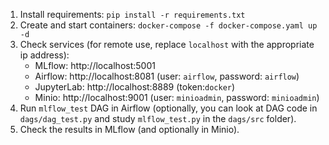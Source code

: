 1. Install requirements: `pip install -r requirements.txt`
2. Create and start containers: `docker-compose -f docker-compose.yaml up -d`
3. Check services (for remote use, replace `localhost` with the appropriate ip address):
    - MLflow: http://localhost:5001
    - Airflow: http://localhost:8081 (user: `airflow`, password: `airflow`)
    - JupyterLab: http://localhost:8889 (token:`docker`)
    - Minio: http://localhost:9001 (user: `minioadmin`, password: `minioadmin`)
4. Run `mlflow_test` DAG in Airflow (optionally, you can look at DAG code in `dags/dag_test.py` and
   study `mlflow_test.py` in the `dags/src` folder).
5. Check the results in MLflow (and optionally in Minio).